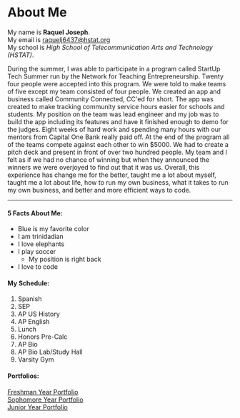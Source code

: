 # About Me 

My name is **Raquel Joseph**.  
My email is raquelj6437@hstat.org  
My school is _High School of Telecommunication Arts and Technology (HSTAT)_.

During the summer, I was able to participate in a program called StartUp Tech Summer run by the Network for Teaching Entrepreneurship. Twenty four people were accepted into this program. We were told to make teams of five except my team consisted of four people. We created an app and business called Community Connected, CC'ed for short. The app was created to make tracking community service hours easier for schools and students. My position on the team was lead engineer and my job was to build the app including its features and have it finished enough to demo for the judges. Eight weeks of hard work and spending many hours with our mentors from Capital One Bank really paid off. At the end of the program all of the teams compete against each other to win $5000. We had to create a pitch deck and present in front of over two hundred people. My team and I felt as if we had no chance of winning but when they announced the winners we were overjoyed to find out that it was us. Overall, this experience has change me for the better, taught me a lot about myself, taught me a lot about life, how to run my own business, what it takes to run my own business, and better and more efficient ways to code.

---

#### 5 Facts About Me:
* Blue is my favorite color
* I am trinidadian
* I love elephants
* I play soccer
  * My position is right back
* I love to code

#### My Schedule:
1. Spanish
2. SEP
3. AP US History
4. AP English
5. Lunch
6. Honors Pre-Calc
7. AP Bio
8. AP Bio Lab/Study Hall
9. Varsity Gym

#### Portfolios:
[Freshman Year Portfolio](https://sites.google.com/a/hstat.org/raquelj6437sep09/)  
[Sophomore Year Portfolio](https://sites.google.com/a/hstat.org/raquelj6437sep10/)  
[Junior Year Portfolio](https://sites.google.com/a/hstat.org/raquelj6437sep11/)  
